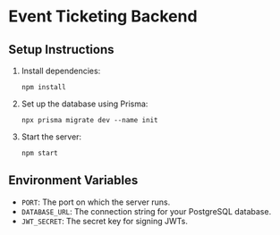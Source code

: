 # Event Ticketing Backend

## Setup Instructions

1. Install dependencies:
   ```
   npm install
   ```

2. Set up the database using Prisma:
   ```
   npx prisma migrate dev --name init
   ```

3. Start the server:
   ```
   npm start
   ```

## Environment Variables

- `PORT`: The port on which the server runs.
- `DATABASE_URL`: The connection string for your PostgreSQL database.
- `JWT_SECRET`: The secret key for signing JWTs. 